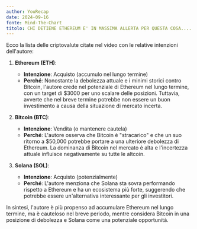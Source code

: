 ```yaml
---
author: YouRecap
date: 2024-09-16
fonte: Mind-The-Chart 
titolo: CHI DETIENE ETHEREUM E' IN MASSIMA ALLERTA PER QUESTA COSA.........(TIME SENSITIVE)
---
```


Ecco la lista delle criptovalute citate nel video con le relative intenzioni dell'autore:

1. **Ethereum (ETH)**: 
   - **Intenzione**: Acquisto (accumulo nel lungo termine)
   - **Perché**: Nonostante la debolezza attuale e i minimi storici contro Bitcoin, l'autore crede nel potenziale di Ethereum nel lungo termine, con un target di $3000 per uno scalare delle posizioni. Tuttavia, avverte che nel breve termine potrebbe non essere un buon investimento a causa della situazione di mercato incerta.

2. **Bitcoin (BTC)**:
   - **Intenzione**: Vendita (o mantenere cautela)
   - **Perché**: L'autore osserva che Bitcoin è "stracarico" e che un suo ritorno a $50,000 potrebbe portare a una ulteriore debolezza di Ethereum. La dominanza di Bitcoin nel mercato è alta e l'incertezza attuale influisce negativamente su tutte le altcoin.

3. **Solana (SOL)**:
   - **Intenzione**: Acquisto (potenzialmente)
   - **Perché**: L'autore menziona che Solana sta sovra performando rispetto a Ethereum e ha un ecosistema più forte, suggerendo che potrebbe essere un'alternativa interessante per gli investitori.

In sintesi, l'autore è più propenso ad accumulare Ethereum nel lungo termine, ma è cauteloso nel breve periodo, mentre considera Bitcoin in una posizione di debolezza e Solana come una potenziale opportunità.

